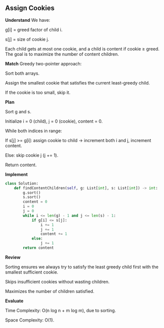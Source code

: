 ## Assign Cookies
**Understand**
We have:

g[i] = greed factor of child i.

s[j] = size of cookie j.

Each child gets at most one cookie, and a child is content if cookie ≥ greed. The goal is to maximize the number of content children.

**Match**
Greedy two-pointer approach:

Sort both arrays.

Assign the smallest cookie that satisfies the current least-greedy child.

If the cookie is too small, skip it.

**Plan**

Sort g and s.

Initialize i = 0 (child), j = 0 (cookie), content = 0.

While both indices in range:

If s[j] >= g[i]: assign cookie to child → increment both i and j, increment content.

Else: skip cookie j (j += 1).

Return content.

**Implement**
```py
class Solution:
    def findContentChildren(self, g: List[int], s: List[int]) -> int:
        g.sort()
        s.sort()
        content = 0
        i = 0
        j = 0
        while i <= len(g) - 1 and j <= len(s) - 1:
            if g[i] <= s[j]:
                i += 1
                j += 1
                content += 1
            else:
                j += 1
        return content
```

**Review**

Sorting ensures we always try to satisfy the least greedy child first with the smallest sufficient cookie.

Skips insufficient cookies without wasting children.

Maximizes the number of children satisfied.

**Evaluate**

Time Complexity: O(n log n + m log m), due to sorting.

Space Complexity: O(1).